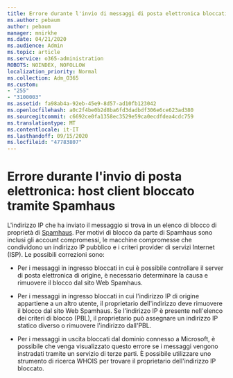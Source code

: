 ```yaml
---
title: Errore durante l'invio di messaggi di posta elettronica bloccati da SpamHaus
ms.author: pebaum
author: pebaum
manager: mnirkhe
ms.date: 04/21/2020
ms.audience: Admin
ms.topic: article
ms.service: o365-administration
ROBOTS: NOINDEX, NOFOLLOW
localization_priority: Normal
ms.collection: Adm_O365
ms.custom:
- "255"
- "3100003"
ms.assetid: fa98ab4a-92eb-45e9-8d57-ad10fb123042
ms.openlocfilehash: a0c2f4be0b2d8ba6fd3dadbdf306e6ce623ad380
ms.sourcegitcommit: c6692ce0fa1358ec3529e59ca0ecdfdea4cdc759
ms.translationtype: MT
ms.contentlocale: it-IT
ms.lasthandoff: 09/15/2020
ms.locfileid: "47783807"
---
```

# <a name="error-sending-email-client-host-blocked-using-spamhaus"></a>Errore durante l'invio di posta elettronica: host client bloccato tramite Spamhaus

L'indirizzo IP che ha inviato il messaggio si trova in un elenco di blocco di proprietà di [Spamhaus](https://go.microsoft.com/fwlink/p/?linkid=123245). Per motivi di blocco da parte di Spamhaus sono inclusi gli account compromessi, le macchine compromesse che condividono un indirizzo IP pubblico e i criteri provider di servizi Internet (ISP). Le possibili correzioni sono:
  
- Per i messaggi in ingresso bloccati in cui è possibile controllare il server di posta elettronica di origine, è necessario determinare la causa e rimuovere il blocco dal sito Web Spamhaus.

- Per i messaggi in ingresso bloccati in cui l'indirizzo IP di origine appartiene a un altro utente, il proprietario dell'indirizzo deve rimuovere il blocco dal sito Web Spamhaus. Se l'indirizzo IP è presente nell'elenco dei criteri di blocco (PBL), il proprietario può assegnare un indirizzo IP statico diverso o rimuovere l'indirizzo dall'PBL.

- Per i messaggi in uscita bloccati dal dominio connesso a Microsoft, è possibile che venga visualizzato questo errore se i messaggi vengono instradati tramite un servizio di terze parti. È possibile utilizzare uno strumento di ricerca WHOIS per trovare il proprietario dell'indirizzo IP bloccato.
